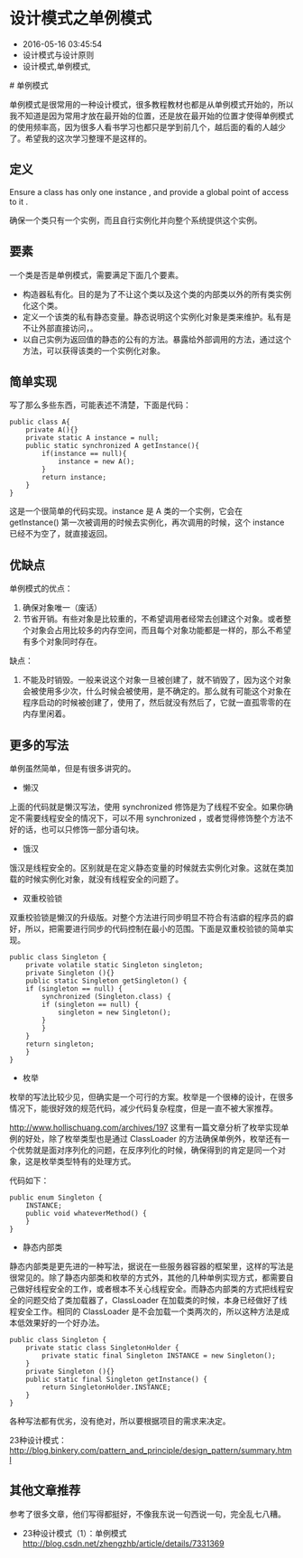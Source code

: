 # 设计模式之单例模式
- 2016-05-16 03:45:54
- 设计模式与设计原则
- 设计模式,单例模式,

<!--markdown--># 单例模式

单例模式是很常用的一种设计模式，很多教程教材也都是从单例模式开始的，所以我不知道是因为常用才放在最开始的位置，还是放在最开始的位置才使得单例模式的使用频率高，因为很多人看书学习也都只是学到前几个，越后面的看的人越少了。希望我的这次学习整理不是这样的。


<!--more-->

## 定义

Ensure a class has only one instance , and provide a global point of access to it .

确保一个类只有一个实例，而且自行实例化并向整个系统提供这个实例。

## 要素

一个类是否是单例模式，需要满足下面几个要素。

 - 构造器私有化。目的是为了不让这个类以及这个类的内部类以外的所有类实例化这个类。
 - 定义一个该类的私有静态变量。静态说明这个实例化对象是类来维护。私有是不让外部直接访问，。
 - 以自己实例为返回值的静态的公有的方法。暴露给外部调用的方法，通过这个方法，可以获得该类的一个实例化对象。

## 简单实现

写了那么多些东西，可能表述不清楚，下面是代码：

    public class A{
        private A(){}
        private static A instance = null;
        public static synchronized A getInstance(){
            if(instance == null){
                instance = new A();
            }
            return instance;
        }
    }

这是一个很简单的代码实现。instance 是 A 类的一个实例，它会在 getInstance() 第一次被调用的时候去实例化，再次调用的时候，这个 instance 已经不为空了，就直接返回。

## 优缺点

单例模式的优点：

1. 确保对象唯一（废话）
2. 节省开销。有些对象是比较重的，不希望调用者经常去创建这个对象。或者整个对象会占用比较多的内存空间，而且每个对象功能都是一样的，那么不希望有多个对象同时存在。

缺点：

1. 不能及时销毁。一般来说这个对象一旦被创建了，就不销毁了，因为这个对象会被使用多少次，什么时候会被使用，是不确定的。那么就有可能这个对象在程序启动的时候被创建了，使用了，然后就没有然后了，它就一直孤零零的在内存里闲着。

## 更多的写法

单例虽然简单，但是有很多讲究的。

 - 懒汉
 
上面的代码就是懒汉写法，使用 synchronized 修饰是为了线程不安全。如果你确定不需要线程安全的情况下，可以不用 synchronized ，或者觉得修饰整个方法不好的话，也可以只修饰一部分语句块。

 - 饿汉
 
饿汉是线程安全的。区别就是在定义静态变量的时候就去实例化对象。这就在类加载的时候实例化对象，就没有线程安全的问题了。

 - 双重校验锁
 
双重校验锁是懒汉的升级版。对整个方法进行同步明显不符合有洁癖的程序员的癖好，所以，把需要进行同步的代码控制在最小的范围。下面是双重校验锁的简单实现。

    public class Singleton {  
        private volatile static Singleton singleton;  
        private Singleton (){}  
        public static Singleton getSingleton() {  
        if (singleton == null) {  
            synchronized (Singleton.class) {  
            if (singleton == null) {  
                singleton = new Singleton();  
            }  
            }  
        }  
        return singleton;  
        }  
    }  

 - 枚举
 
枚举的写法比较少见，但确实是一个可行的方案。枚举是一个很棒的设计，在很多情况下，能很好效的规范代码，减少代码复杂程度，但是一直不被大家推荐。

<http://www.hollischuang.com/archives/197> 这里有一篇文章分析了枚举实现单例的好处，除了枚举类型也是通过 ClassLoader 的方法确保单例外，枚举还有一个优势就是面对序列化的问题，在反序列化的时候，确保得到的肯定是同一个对象，这是枚举类型特有的处理方式。

代码如下：


    public enum Singleton {  
        INSTANCE;  
        public void whateverMethod() {  
        }  
    } 

 - 静态内部类
 
静态内部类是更先进的一种写法，据说在一些服务器容器的框架里，这样的写法是很常见的。除了静态内部类和枚举的方式外，其他的几种单例实现方式，都需要自己做好线程安全的工作，或者根本不关心线程安全。而静态内部类的方式把线程安全的问题交给了类加载器了，ClassLoader 在加载类的时候，本身已经做好了线程安全工作。相同的 ClassLoader 是不会加载一个类两次的，所以这种方法是成本低效果好的一个好办法。

    public class Singleton {  
        private static class SingletonHolder {  
            private static final Singleton INSTANCE = new Singleton();  
        }  
        private Singleton (){}  
        public static final Singleton getInstance() {  
            return SingletonHolder.INSTANCE;  
        }  
    }  

各种写法都有优劣，没有绝对，所以要根据项目的需求来决定。

23种设计模式：<http://blog.binkery.com/pattern_and_principle/design_pattern/summary.html>

## 其他文章推荐
参考了很多文章，他们写得都挺好，不像我东说一句西说一句，完全乱七八糟。

 - 23种设计模式（1）：单例模式 http://blog.csdn.net/zhengzhb/article/details/7331369